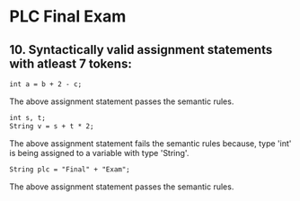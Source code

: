 # PLC Final Exam

## 10. Syntactically valid assignment statements with atleast 7 tokens:
```txt
int a = b + 2 - c;
```
The above assignment statement passes the semantic rules. 



```txt
int s, t;
String v = s + t * 2;
```
The above assignment statement fails the semantic rules because, type 'int' is being assigned to a variable with type 'String'.



```txt
String plc = "Final" + "Exam";
```
The above assignment statement passes the semantic rules.

